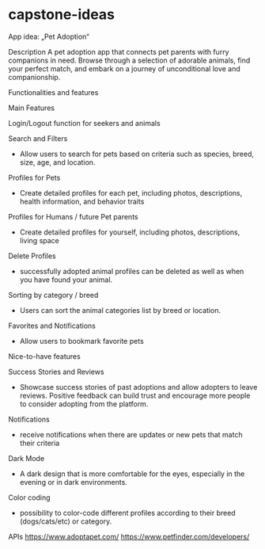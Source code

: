 # capstone-ideas
App idea: „Pet Adoption“

Description
A pet adoption app that connects  pet parents with furry companions in need. Browse through a selection of adorable animals, find your perfect match, and embark on a journey of unconditional love and companionship.

Functionalities and features

Main Features

Login/Logout function for seekers and animals

Search and Filters
* Allow users to search for pets based on criteria such as species, breed, size, age, and location.

Profiles for Pets
* Create detailed profiles for each pet, including photos, descriptions, health information, and behavior traits

Profiles for Humans / future Pet parents
* Create detailed profiles for yourself, including photos, descriptions, living space

Delete Profiles
* successfully adopted animal profiles can be deleted as well as when you have found your animal.

Sorting by category / breed
* Users can sort the animal categories list by breed or location.

Favorites and Notifications
* Allow users to bookmark favorite pets 


Nice-to-have features

Success Stories and Reviews
* Showcase success stories of past adoptions and allow adopters to leave reviews. Positive feedback can build trust and encourage more people to consider adopting from the platform.

Notifications
* receive notifications when there are updates or new pets that match their criteria

Dark Mode
* A dark design that is more comfortable for the eyes, especially in the evening or in dark environments.

Color coding
* possibility to color-code different profiles according to their breed (dogs/cats/etc) or category.


APIs
https://www.adoptapet.com/
https://www.petfinder.com/developers/ 

